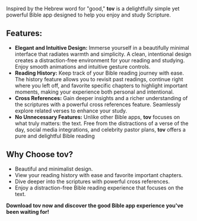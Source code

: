 Inspired by the Hebrew word for "good," **tov** is a delightfully simple yet powerful Bible app designed to help you enjoy and study Scripture.

## Features:
* **Elegant and Intuitive Design:** Immerse yourself in a beautifully minimal interface that radiates warmth and simplicity. A clean, intentional design creates a distraction-free environment for your reading and studying. Enjoy smooth animations and intuitive gesture controls.
* **Reading History:** Keep track of your Bible reading journey with ease. The history feature allows you to revisit past readings, continue right where you left off, and favorite specific chapters to highlight important moments, making your experience both personal and intentional.
* **Cross References:** Gain deeper insights and a richer understanding of the scriptures with a powerful cross references feature. Seamlessly explore related verses to enhance your study.
* **No Unnecessary Features:** Unlike other Bible apps, **tov** focuses on what truly matters: the text. Free from the distractions of a verse of the day, social media integrations, and celebrity pastor plans, **tov** offers a pure and delightful Bible reading

## Why Choose tov?
* Beautiful and minimalist design.
* View your reading history with ease and favorite important chapters.
* Dive deeper into the scriptures with powerful cross references.
* Enjoy a distraction-free Bible reading experience that focuses on the text.

**Download tov now and discover the good Bible app experience you've been waiting for!**